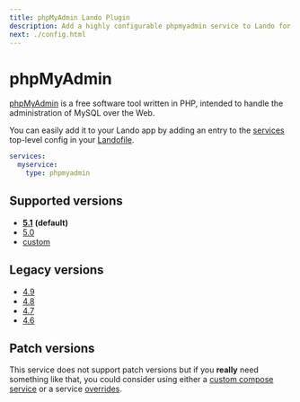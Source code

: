 ```yaml
---
title: phpMyAdmin Lando Plugin
description: Add a highly configurable phpmyadmin service to Lando for local development with all the power of Docker and Docker Compose; connect all your databases for easy GUI goodness.
next: ./config.html
---
```


# phpMyAdmin

[phpMyAdmin](https://www.phpmyadmin.net/) is a free software tool written in PHP, intended to handle the administration of MySQL over the Web.

You can easily add it to your Lando app by adding an entry to the [services](https://docs.lando.dev/core/v3/services/lando.html) top-level config in your [Landofile](https://docs.lando.dev/core/v3).

```yaml
services:
  myservice:
    type: phpmyadmin
```

## Supported versions

*   **[5.1](https://hub.docker.com/r/phpmyadmin/phpmyadmin/)** **(default)**
*   [5.0](https://hub.docker.com/r/phpmyadmin/phpmyadmin/)
*   [custom](https://docs.lando.dev/core/v3/services/lando.html#overrides)

## Legacy versions

*   [4.9](https://hub.docker.com/r/phpmyadmin/phpmyadmin/)
*   [4.8](https://hub.docker.com/r/phpmyadmin/phpmyadmin/)
*   [4.7](https://hub.docker.com/r/phpmyadmin/phpmyadmin/)
*   [4.6](https://hub.docker.com/r/phpmyadmin/phpmyadmin/)

## Patch versions

This service does not support patch versions but if you **really** need something like that, you could consider using either a [custom compose service](https://docs.lando.dev/plugins/compose) or a service [overrides](https://docs.lando.dev/core/v3/services/lando.html#overrides).

